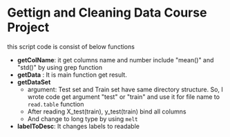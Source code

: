 # Gettign and Cleaning Data Course Project

this script code is consist of below functions

* **getColName**: it get columns name and number include "mean()" and "std()" by using grep function
* **getData** : It is main function get result.
* **getDataSet** 
	- argument: Test set and Train set have same directory structure. So, I wrote code get argument "test" or "train" and use it for file name to `read.table` function
	- After reading X_test(train), y_test(train) bind all columns
	- And change to long type by using `melt`
* **labelToDesc**: It changes labels to readable
